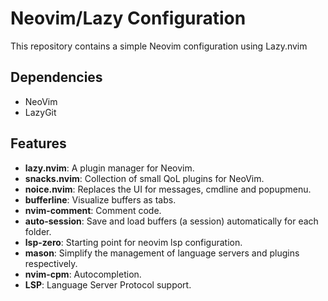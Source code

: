 # Neovim/Lazy Configuration

This repository contains a simple Neovim configuration using Lazy.nvim

## Dependencies
- NeoVim
- LazyGit

## Features

- **lazy.nvim**: A plugin manager for Neovim.
- **snacks.nvim**: Collection of small QoL plugins for NeoVim.
- **noice.nvim**: Replaces the UI for messages, cmdline and popupmenu.
- **bufferline**: Visualize buffers as tabs.
- **nvim-comment**: Comment code.
- **auto-session**: Save and load buffers (a session) automatically for each folder.
- **lsp-zero**: Starting point for neovim lsp configuration.
- **mason**: Simplify the management of language servers and plugins respectively.
- **nvim-cpm**: Autocompletion.
- **LSP**: Language Server Protocol support.
